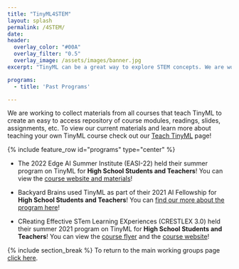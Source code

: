 ```yaml
---
title: "TinyML4STEM"
layout: splash
permalink: /4STEM/
date: 
header:
  overlay_color: "#00A"
  overlay_filter: "0.5"
  overlay_image: /assets/images/banner.jpg
excerpt: "TinyML can be a great way to explore STEM concepts. We are working to integrate TinyML into other STEM disciplines to develop exciting hands-on curricula. We invite you to help join the community effort to develop, improve, and expand upon these materials. Together we can build new exciting projects to foster STEM education."

programs: 
  - title: 'Past Programs'

---
```


We are working to collect materials from all courses that teach TinyML to create an easy to access repository of course modules, readings, slides, assignments, etc. To view our current materials and learn more about teaching your own TinyML course check out our [Teach TinyML](/teach/) page!

{% include feature_row id="programs" type="center" %}

+ The 2022 Edge AI Summer Institute (EASI-22) held their summer program on TinyML for **High School Students and Teachers**! You can view the [course website and materials](/EASI-22)!

+ Backyard Brains used TinyML as part of their 2021 AI Fellowship for **High School Students and Teachers**! You can [find our more about the program here](https://blog.backyardbrains.com/2021/03/backyard-brains-2021-ai-fellowship/)!

+ CReating Effective STem Learning EXperiences (CRESTLEX 3.0) held their summer 2021 program on TinyML for **High School Students and Teachers**! You can view the [course flyer](/CRESTLEX3_Flyer/) and the [course website](/CRESTLEX3/)!

{% include section_break %}
To return to the main working groups page [click here](/workingGroups).